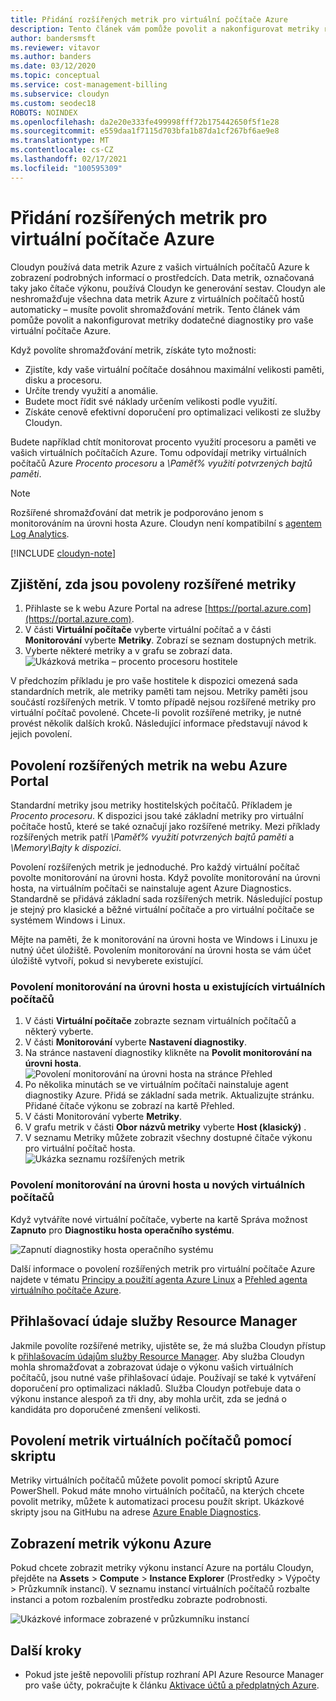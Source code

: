 ```yaml
---
title: Přidání rozšířených metrik pro virtuální počítače Azure
description: Tento článek vám pomůže povolit a nakonfigurovat metriky rozšířené diagnostiky pro vaše virtuální počítače Azure.
author: bandersmsft
ms.reviewer: vitavor
ms.author: banders
ms.date: 03/12/2020
ms.topic: conceptual
ms.service: cost-management-billing
ms.subservice: cloudyn
ms.custom: seodec18
ROBOTS: NOINDEX
ms.openlocfilehash: da2e20e333fe499998fff72b175442650f5f1e28
ms.sourcegitcommit: e559daa1f7115d703bfa1b87da1cf267bf6ae9e8
ms.translationtype: MT
ms.contentlocale: cs-CZ
ms.lasthandoff: 02/17/2021
ms.locfileid: "100595309"
---
```

# <a name="add-extended-metrics-for-azure-virtual-machines"></a>Přidání rozšířených metrik pro virtuální počítače Azure

Cloudyn používá data metrik Azure z vašich virtuálních počítačů Azure k zobrazení podrobných informací o prostředcích. Data metrik, označovaná taky jako čítače výkonu, používá Cloudyn ke generování sestav. Cloudyn ale neshromažďuje všechna data metrik Azure z virtuálních počítačů hostů automaticky – musíte povolit shromažďování metrik. Tento článek vám pomůže povolit a nakonfigurovat metriky dodatečné diagnostiky pro vaše virtuální počítače Azure.

Když povolíte shromažďování metrik, získáte tyto možnosti:

- Zjistíte, kdy vaše virtuální počítače dosáhnou maximální velikosti paměti, disku a procesoru.
- Určíte trendy využití a anomálie.
- Budete moct řídit své náklady určením velikosti podle využití.
- Získáte cenově efektivní doporučení pro optimalizaci velikosti ze služby Cloudyn.

Budete například chtít monitorovat procento využití procesoru a paměti ve vašich virtuálních počítačích Azure. Tomu odpovídají metriky virtuálních počítačů Azure _Procento procesoru_ a _\Paměť\% využití potvrzených bajtů paměti_.

> [!NOTE]
> Rozšířené shromažďování dat metrik je podporováno jenom s monitorováním na úrovni hosta Azure. Cloudyn není kompatibilní s [agentem Log Analytics](../../azure-monitor/agents/agents-overview.md).

[!INCLUDE [cloudyn-note](../../../includes/cloudyn-note.md)]

## <a name="determine-whether-extended-metrics-are-enabled"></a>Zjištění, zda jsou povoleny rozšířené metriky

1. Přihlaste se k webu Azure Portal na adrese [https://portal.azure.com](https://portal.azure.com).
2. V části **Virtuální počítače** vyberte virtuální počítač a v části **Monitorování** vyberte **Metriky**. Zobrazí se seznam dostupných metrik.
3. Vyberte některé metriky a v grafu se zobrazí data.  
    ![Ukázková metrika – procento procesoru hostitele](./media/azure-vm-extended-metrics/metric01.png)

V předchozím příkladu je pro vaše hostitele k dispozici omezená sada standardních metrik, ale metriky paměti tam nejsou. Metriky paměti jsou součástí rozšířených metrik. V tomto případě nejsou rozšířené metriky pro virtuální počítač povolené. Chcete-li povolit rozšířené metriky, je nutné provést několik dalších kroků. Následující informace představují návod k jejich povolení.

## <a name="enable-extended-metrics-in-the-azure-portal"></a>Povolení rozšířených metrik na webu Azure Portal

Standardní metriky jsou metriky hostitelských počítačů. Příkladem je _Procento procesoru_. K dispozici jsou také základní metriky pro virtuální počítače hostů, které se také označují jako rozšířené metriky. Mezi příklady rozšířených metrik patří _\Paměť\% využití potvrzených bajtů paměti_ a _\Memory\Bajty k dispozici_.

Povolení rozšířených metrik je jednoduché. Pro každý virtuální počítač povolte monitorování na úrovni hosta. Když povolíte monitorování na úrovni hosta, na virtuálním počítači se nainstaluje agent Azure Diagnostics. Standardně se přidává základní sada rozšířených metrik. Následující postup je stejný pro klasické a běžné virtuální počítače a pro virtuální počítače se systémem Windows i Linux.

Mějte na paměti, že k monitorování na úrovni hosta ve Windows i Linuxu je nutný účet úložiště. Povolením monitorování na úrovni hosta se vám účet úložiště vytvoří, pokud si nevyberete existující.

### <a name="enable-guest-level-monitoring-on-existing-vms"></a>Povolení monitorování na úrovni hosta u existujících virtuálních počítačů

1. V části **Virtuální počítače** zobrazte seznam virtuálních počítačů a některý vyberte.
2. V části **Monitorování** vyberte **Nastavení diagnostiky**.
3. Na stránce nastavení diagnostiky klikněte na **Povolit monitorování na úrovni hosta**.  
    ![Povolení monitorování na úrovni hosta na stránce Přehled](./media/azure-vm-extended-metrics/enable-guest-monitoring.png)
4. Po několika minutách se ve virtuálním počítači nainstaluje agent diagnostiky Azure. Přidá se základní sada metrik. Aktualizujte stránku. Přidané čítače výkonu se zobrazí na kartě Přehled.
5. V části Monitorování vyberte **Metriky**.
6. V grafu metrik v části **Obor názvů metriky** vyberte **Host (klasický)** .
7. V seznamu Metriky můžete zobrazit všechny dostupné čítače výkonu pro virtuální počítač hosta.  
    ![Ukázka seznamu rozšířených metrik](./media/azure-vm-extended-metrics/extended-metrics.png)

### <a name="enable-guest-level-monitoring-on-new-vms"></a>Povolení monitorování na úrovni hosta u nových virtuálních počítačů

Když vytváříte nové virtuální počítače, vyberte na kartě Správa možnost **Zapnuto** pro **Diagnostiku hosta operačního systému**.

![Zapnutí diagnostiky hosta operačního systému](./media/azure-vm-extended-metrics/new-enable-diag.png)

Další informace o povolení rozšířených metrik pro virtuální počítače Azure najdete v tématu [Principy a použití agenta Azure Linux](../../virtual-machines/extensions/agent-linux.md) a [Přehled agenta virtuálního počítače Azure](../../virtual-machines/extensions/agent-windows.md).

## <a name="resource-manager-credentials"></a>Přihlašovací údaje služby Resource Manager

Jakmile povolíte rozšířené metriky, ujistěte se, že má služba Cloudyn přístup k [přihlašovacím údajům služby Resource Manager](./activate-subs-accounts.md). Aby služba Cloudyn mohla shromažďovat a zobrazovat údaje o výkonu vašich virtuálních počítačů, jsou nutné vaše přihlašovací údaje. Používají se také k vytváření doporučení pro optimalizaci nákladů. Služba Cloudyn potřebuje data o výkonu instance alespoň za tři dny, aby mohla určit, zda se jedná o kandidáta pro doporučené zmenšení velikosti.

## <a name="enable-vm-metrics-with-a-script"></a>Povolení metrik virtuálních počítačů pomocí skriptu

Metriky virtuálních počítačů můžete povolit pomocí skriptů Azure PowerShell. Pokud máte mnoho virtuálních počítačů, na kterých chcete povolit metriky, můžete k automatizaci procesu použít skript. Ukázkové skripty jsou na GitHubu na adrese [Azure Enable Diagnostics](https://github.com/Cloudyn/azure-enable-diagnostics).

## <a name="view-azure-performance-metrics"></a>Zobrazení metrik výkonu Azure

Pokud chcete zobrazit metriky výkonu instancí Azure na portálu Cloudyn, přejděte na **Assets** > **Compute** > **Instance Explorer** (Prostředky > Výpočty > Průzkumník instancí). V seznamu instancí virtuálních počítačů rozbalte instanci a potom rozbalením prostředku zobrazte podrobnosti.

![Ukázkové informace zobrazené v průzkumníku instancí](./media/azure-vm-extended-metrics/instance-explorer.png)

## <a name="next-steps"></a>Další kroky

- Pokud jste ještě nepovolili přístup rozhraní API Azure Resource Manager pro vaše účty, pokračujte k článku [Aktivace účtů a předplatných Azure](./activate-subs-accounts.md).